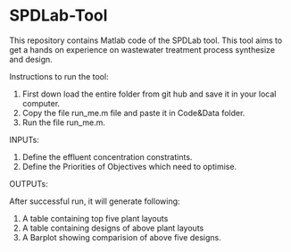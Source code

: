 # SPDLab-Tool
This repository contains Matlab code of the SPDLab tool. This tool aims to get a hands on experience on wastewater treatment process synthesize and design.


Instructions to run the tool:

1. First down load the entire folder from git hub and save it in your local computer.
2. Copy the file run_me.m file and paste it in Code&Data folder.
3. Run the file run_me.m.


INPUTs:
1. Define the effluent concentration constratints.
2. Define the Priorities of Objectives which need to optimise.

OUTPUTs:

After successful run, it will generate following:

1. A table containing top five plant layouts
2. A table containing designs of above plant layouts
3. A Barplot showing comparision of above five designs. 

